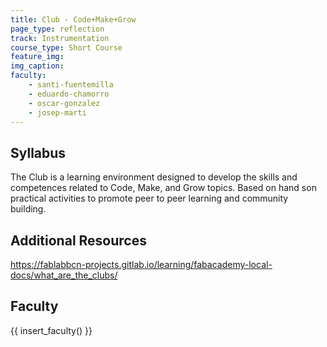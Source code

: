 ```yaml
---
title: Club - Code+Make+Grow
page_type: reflection
track: Instrumentation
course_type: Short Course
feature_img: 
img_caption: 
faculty: 
    - santi-fuentemilla
    - eduardo-chamorro
    - oscar-gonzalez
    - josep-marti
---
```


## Syllabus
The Club is a learning environment designed to develop the skills and competences related to Code, Make, and Grow topics. Based on hand son practical activities to promote peer to peer learning and community building.

## Additional Resources
https://fablabbcn-projects.gitlab.io/learning/fabacademy-local-docs/what_are_the_clubs/

## Faculty

{{ insert_faculty() }}